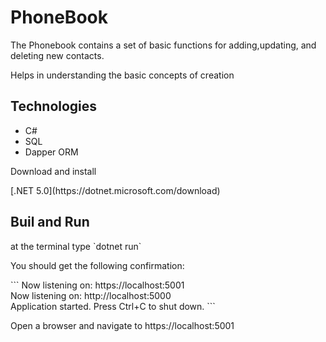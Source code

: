 <h1>PhoneBook</h1>
<p>The Phonebook contains a set of basic functions for adding,updating, and deleting new contacts.</p>
<p>Helps in understanding the basic concepts of creation</p>
<h2>Technologies</h2>
<ul>
  <li>C#</li>
  <li>SQL</li>
  <li>Dapper ORM</li>
</ul>
  
<p>Download and install</p> 
[.NET 5.0](https://dotnet.microsoft.com/download)
  <h2>Buil and Run</h2>
  at the terminal type
`dotnet run`
  
  <p>You should get the following confirmation:</p>
  ```
  Now listening on: https://localhost:5001<br />
Now listening on: http://localhost:5000 <br />
Application started. Press Ctrl+C to shut down.
```
<p>Open a browser and navigate to https://localhost:5001</p>
